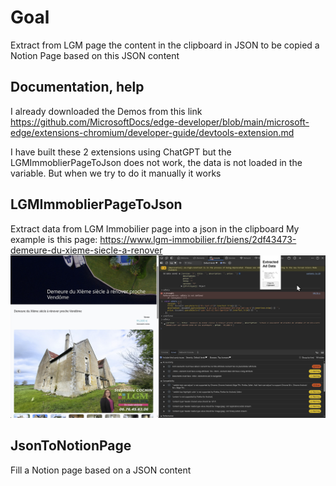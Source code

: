 # Goal
Extract from LGM page the content in the clipboard in JSON to be copied a Notion Page based on this JSON content
## Documentation, help
I already downloaded the Demos from this link
https://github.com/MicrosoftDocs/edge-developer/blob/main/microsoft-edge/extensions-chromium/developer-guide/devtools-extension.md

I have built these 2 extensions using ChatGPT but the LGMImmoblierPageToJson does not work, the data is not loaded in the variable.
But when we try to do it manually it works


## LGMImmoblierPageToJson
Extract data from LGM Immobilier page into a json in the clipboard
My example is this page: https://www.lgm-immobilier.fr/biens/2df43473-demeure-du-xieme-siecle-a-renover
![image1](works_only_in_the_console_not_in_the_extension.jpg)

## JsonToNotionPage
Fill a Notion page based on a JSON content

